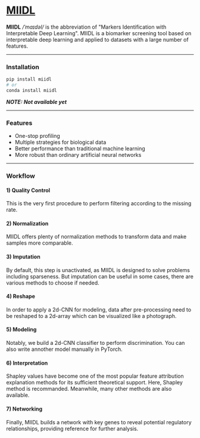 # [MIIDL](https://chunribu.github.io/miidl)

**MIIDL** */ˈmaɪdəl/* is the abbreviation of "Markers Identification with Interpretable Deep Learning". MIIDL is a biomarker screening tool based on interpretable deep learning and applied to datasets with a large number of features.

---
### Installation

```bash
pip install miidl
# or
conda install miidl
```

***NOTE: Not available yet***

---
### Features

+ One-stop profiling
+ Multiple strategies for biological data
+ Better performance than traditional machine learning
+ More robust than ordinary artificial neural networks

---
### Workflow

#### 1) Quality Control

This is the very first procedure to perform filtering according to the missing rate.

#### 2) Normalization

MIIDL offers plenty of normalization methods to transform data and make samples more comparable. 

#### 3) Imputation

By default, this step is unactivated, as MIIDL is designed to solve problems including sparseness. But imputation can be useful in some cases, there are various methods to choose if needed. 

#### 4) Reshape

In order to apply a 2d-CNN for modeling, data after pre-processing need to be reshaped to a 2d-array which can be visualized like a photograph.

#### 5) Modeling

Notably, we build a 2d-CNN classifier to perform discrimination. You can also write annother model manually in PyTorch.

#### 6) Interpretation

Shapley values have become one of the most popular feature attribution explanation methods for its sufficient theoretical support. Here, Shapley method is recommanded. Meanwhile, many other methods are also available.

#### 7) Networking

Finally, MIIDL builds a network with key genes to reveal potential regulatory relationships, providing reference for further analysis.

<!-- ---
### Citation

doi: -->